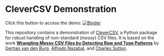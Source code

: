 # CleverCSV Demonstration

Click this button to access the demo: 
[![Binder](https://mybinder.org/badge_logo.svg)](https://mybinder.org/v2/gh/ws-garcia/CleverCSVDemo/main?filepath=CSV_dialect_detection_with_CleverCSV.ipynb)

This repository contains a demonstration of 
[CleverCSV](https://github.com/alan-turing-institute/CleverCSV), a Python 
package for robust handling of non-standard (*messy*) CSV files. It is based 
on the work [**Wrangling Messy CSV Files by Detecting Row and Type 
Patterns**](https://arxiv.org/abs/1811.11242) by [Gertjan van den 
Burg](gertjan.dev), [Alfredo 
Nazabal](https://www.turing.ac.uk/people/researchers/alfredo-nazabal), and 
[Charles Sutton](https://homepages.inf.ed.ac.uk/csutton/).
